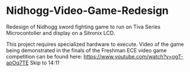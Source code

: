 # Nidhogg-Video-Game-Redesign
Redesign of Nidhogg sword fighting game to run on Tiva Series Microcontoller and display on a Sitronix LCD.

This project requires specialized hardware to execute.
Video of the game being demonstrated in the finals of the Freshman ECE video game competition can be found here:
https://www.youtube.com/watch?v=ogT-apOq7TE
Skip to 14:11
